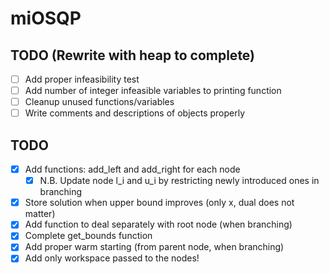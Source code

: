 # miOSQP




## TODO (Rewrite with heap to complete)
-   [ ] Add proper infeasibility test
-   [ ] Add number of integer infeasible variables to printing function
-   [ ] Cleanup unused functions/variables
-   [ ] Write comments and descriptions of objects properly

## TODO

-   [x] Add functions: add_left and add_right for each node
    -   [x] N.B. Update node l_i and u_i by restricting newly introduced ones in branching
-   [x] Store solution when upper bound improves (only x, dual does not matter)
-   [x] Add function to deal separately with root node (when branching)
-   [x] Complete get_bounds function
-   [x] Add proper warm starting (from parent node, when branching)
-   [x] Add only workspace passed to the nodes!
